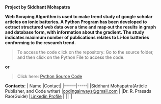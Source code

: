 __Project by Siddhant Mohapatra__

__Web Scraping Algorithm is used to make trend study of google scholar articles on ionic batteries. A Python Program has been developed to extract structured web data over a time and map out the results in graph and database form, with information about the gradient. The study indicates maximum number of publications relates to Li-Ion batteries conforming to the research trend.__
>To access the code click on the repository: Go to the source folder, and then click on the Python File to access the code.
                           
__or__

>Click here: [Python Source Code](https://github.com/SiddyWiddy/retrieving_article_numbers/blob/main/Source%20Folder/Extracting%20Number%20of%20Scholarly%20Articles%20Per%20Year%20on%20Battery%20Studies.ipynb) 

__Contacts:__
| Name |Contact|
|------|-----|
|Siddhant Mohapatra(Article Publisher, and Code writer)      |codingairways@gmail.com     |
|Dr. R. Prasada Rao(Guide)      |[Linkedin Profile](https://sg.linkedin.com/in/dr-prasada-rao-r-b298a415?trk=public_profile_browsemap_profile-result-card_result-card_full-click)     |
|      |     |


